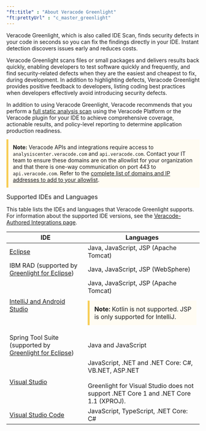 ```yaml
---
"ft:title" : "About Veracode Greenlight"
"ft:prettyUrl" : "c_master_greenlight"
---
```

Veracode Greenlight, which is also called IDE Scan, finds security defects in your code in seconds so you can fix the findings directly in your IDE. Instant detection discovers issues early and reduces costs.

Veracode Greenlight scans files or small packages and delivers results back quickly, enabling developers to test software quickly and frequently, and find security-related defects when they are the easiest and cheapest to fix, during development. In addition to highlighting defects, Veracode Greenlight provides positive feedback to developers, listing coding best practices when developers effectively avoid introducing security defects.

In addition to using Veracode Greenlight, Veracode recommends that you perform a [full static analysis scan](https://docs.veracode.com/r/Requesting_a_Static_Scan) using the Veracode Platform or the Veracode plugin for your IDE to achieve comprehensive coverage, actionable results, and policy-level reporting to determine application production readiness.

<p style="background-color:#FFFCF3; padding: 12px; border-left: 5px solid #F7CD55;">
<b>Note:</b> Veracode APIs and integrations require access to <code>analysiscenter.veracode.com</code> and <code>api.veracode.com</code>. Contact your IT team to ensure these domains are on the allowlist for your organization and that there is one-way communication on port 443 to <code>api.veracode.com</code>. Refer to the <a href="https://docs.veracode.com/r/IP_addresses">complete list of domains and IP addresses to add to your allowlist</a>.</p>

<p><span style="font-size: medium;">Supported IDEs and Languages</span></p>

This table lists the IDEs and languages that Veracode Greenlight supports. For information about the supported IDE versions, see the [Veracode-Authored Integrations page](https://community.veracode.com/s/article/Support-Matrix).

| IDE                                                                                                                 | Languages                                                                                                                                                                                                  |
|---------------------------------------------------------------------------------------------------------------------|------------------------------------------------------------------------------------------------------------------------------------------------------------------------------------------------------------|
| [Eclipse](https://docs.veracode.com/r/c_technical_reqs_gl_eclipse)                                                   | Java, JavaScript, JSP (Apache Tomcat)                                                                                                                                                                      |
| IBM RAD (supported by [Greenlight for Eclipse](https://docs.veracode.com/r/c_technical_reqs_gl_eclipse))            | Java, JavaScript, JSP (WebSphere)                                                                                                                                                                          |
| [IntelliJ and Android Studio](https://docs.veracode.com/r/c_technical_requirements_intellij)                        | Java, JavaScript, JSP (Apache Tomcat)<br><p style="background-color:#FFFCF3; padding: 12px; border-left: 5px solid #F7CD55;"><b>Note:</b> Kotlin is not supported. JSP is only supported for IntelliJ.</p> |
| Spring Tool Suite (supported by [Greenlight for Eclipse](https://docs.veracode.com/r/c_technical_reqs_gl_eclipse)\) | Java and JavaScript                                                                                                                                                                                        |
| [Visual Studio](https://docs.veracode.com/r/c_technical_requirements_vs)                                            | JavaScript, .NET and .NET Core: C#, VB.NET, ASP.NET<br><br>Greenlight for Visual Studio does not support .NET Core 1 and .NET Core 1.1 (XPROJ).                                                            |
| [Visual Studio Code](https://docs.veracode.com/r/c_technical_requirements_vs_code)                                  | JavaScript, TypeScript, .NET Core: C#                                                                                                                                                                      |